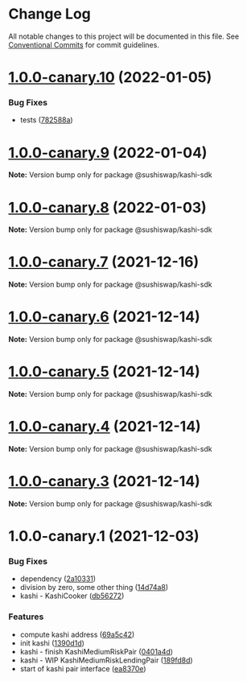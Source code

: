 # Change Log

All notable changes to this project will be documented in this file.
See [Conventional Commits](https://conventionalcommits.org) for commit guidelines.

# [1.0.0-canary.10](https://github.com/sushiswap/sdk/compare/@sushiswap/kashi-sdk@1.0.0-canary.9...@sushiswap/kashi-sdk@1.0.0-canary.10) (2022-01-05)


### Bug Fixes

* tests ([782588a](https://github.com/sushiswap/sdk/commit/782588a4dc655756f0a25113fc6c83dfde0cc8de))





# [1.0.0-canary.9](https://github.com/sushiswap/sdk/compare/@sushiswap/kashi-sdk@1.0.0-canary.8...@sushiswap/kashi-sdk@1.0.0-canary.9) (2022-01-04)

**Note:** Version bump only for package @sushiswap/kashi-sdk





# [1.0.0-canary.8](https://github.com/sushiswap/sdk/compare/@sushiswap/kashi-sdk@1.0.0-canary.7...@sushiswap/kashi-sdk@1.0.0-canary.8) (2022-01-03)

**Note:** Version bump only for package @sushiswap/kashi-sdk





# [1.0.0-canary.7](https://github.com/sushiswap/sdk/compare/@sushiswap/kashi-sdk@1.0.0-canary.6...@sushiswap/kashi-sdk@1.0.0-canary.7) (2021-12-16)

**Note:** Version bump only for package @sushiswap/kashi-sdk





# [1.0.0-canary.6](https://github.com/sushiswap/sdk/compare/@sushiswap/kashi-sdk@1.0.0-canary.5...@sushiswap/kashi-sdk@1.0.0-canary.6) (2021-12-14)

**Note:** Version bump only for package @sushiswap/kashi-sdk





# [1.0.0-canary.5](https://github.com/sushiswap/sdk/compare/@sushiswap/kashi-sdk@1.0.0-canary.4...@sushiswap/kashi-sdk@1.0.0-canary.5) (2021-12-14)

**Note:** Version bump only for package @sushiswap/kashi-sdk





# [1.0.0-canary.4](https://github.com/sushiswap/sdk/compare/@sushiswap/kashi-sdk@1.0.0-canary.3...@sushiswap/kashi-sdk@1.0.0-canary.4) (2021-12-14)

**Note:** Version bump only for package @sushiswap/kashi-sdk





# [1.0.0-canary.3](https://github.com/sushiswap/sdk/compare/@sushiswap/kashi-sdk@1.0.0-canary.2...@sushiswap/kashi-sdk@1.0.0-canary.3) (2021-12-14)

**Note:** Version bump only for package @sushiswap/kashi-sdk





# 1.0.0-canary.1 (2021-12-03)


### Bug Fixes

* dependency ([2a10331](https://github.com/sushiswap/sdk/commit/2a1033147f74bf9c3e87dd6cc67453da7810066e))
* division by zero, some other thing ([14d74a8](https://github.com/sushiswap/sdk/commit/14d74a88660e39c317a40a399d0c8ecc4d998166))
* kashi - KashiCooker ([db56272](https://github.com/sushiswap/sdk/commit/db56272e19be1e7b52aae5e55240c23ae1628e6d))


### Features

* compute kashi address ([69a5c42](https://github.com/sushiswap/sdk/commit/69a5c42728a2447bd8c09ecaaa1c36f9acee1d48))
* init kashi ([1390d1d](https://github.com/sushiswap/sdk/commit/1390d1dc48c9869a9c447d844ca9a95e9ed732d3))
* kashi - finish KashiMediumRiskPair ([0401a4d](https://github.com/sushiswap/sdk/commit/0401a4d8411c40ce05062ab125f12770d02fc7a3))
* kashi - WIP KashiMediumRiskLendingPair ([189fd8d](https://github.com/sushiswap/sdk/commit/189fd8d1c8f5a346fae899becc031914011a6ecd))
* start of kashi pair interface ([ea8370e](https://github.com/sushiswap/sdk/commit/ea8370ef234538e3493244e44e7625fc6d5dd6f3))
